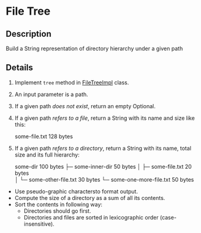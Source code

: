 # File Tree

## Description
Build a String representation of directory hierarchy under a given path  

## Details
1. Implement `tree` method in [FileTreeImpl](src/main/java/com/efimchick/ifmo/io/filetree/FileTreeImpl.java) class.
2. An input parameter is a path.
3. If a given path *does not exist*, return an empty Optional.
4. If a given path *refers to a file*, return a String with its name and size like this: 

    
    some-file.txt 128 bytes
    
5. If a given path *refers to a directory*, return a String with its name, total size and its full hierarchy:


    some-dir 100 bytes
    ├─ some-inner-dir 50 bytes
    │  ├─ some-file.txt 20 bytes    
    │  └─ some-other-file.txt 30 bytes
    └─ some-one-more-file.txt 50 bytes
    
- Use pseudo-graphic charactersto format output.
- Compute the size of a directory as a sum of all its contents.
- Sort the contents in following way:
    - Directories should go first.
    - Directories and files are sorted in lexicographic order (case-insensitive).
